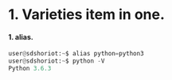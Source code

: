 # 1. Varieties item in one.

#### 1. alias.

```python
user@sdshoriot:~$ alias python=python3
user@sdshoriot:~$ python -V
Python 3.6.3
```